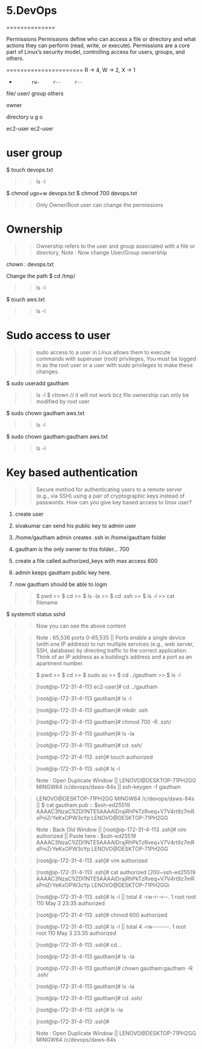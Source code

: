 # 5.DevOps
==============

Permissions
Permissions define who can access a file or directory and what actions they can perform (read, write, or execute). 
Permissions are a core part of Linux’s security model, controlling access for users, groups, and others.

======================
R -> 4,    W -> 2,   X -> 1

-			rw-		r--		r--

file/		user/   group	others

owner

directory     u       g       o

ec2-user   ec2-user

user		   group
======================

$ touch devops.txt
>> ls -l

$ chmod ugo+w devops.txt
$ chmod 700 devops.txt

>> Only Owner/Root user can change the permissions

Ownership
===========
>> Ownership refers to the user and group associated with a file or directory, Note : Now change User/Group ownership 

chown <user>:<group> devops.txt

Change the path
$ cd /tmp/
>> ls -l

$ touch aws.txt
>> ls -l            

Sudo access to user
===================
>> sudo access to a user in Linux allows them to execute commands with superuser (root) privileges,  You must be logged in as the root user or a user with sudo privileges to make these changes.

$ sudo useradd gautham
>> ls -l
$ chown  // it will not work bcz file ownership can only be modified by root user

$ sudo chown gautham aws.txt
>> ls -l

$ sudo chown gautham:gautham aws.txt  
>> ls -l

Key based authentication
========================
>> Secure method for authenticating users to a remote server (e.g., via SSH) using a pair of cryptographic keys instead of passwords.
>> How can you give key based access to linux user?


1. create user
2. sivakumar can send his public key to admin user

3. /home/gautham admin creates .ssh in /home/gautham folder
4. gautham is the only owner to this folder... 700

5. create a file called authorized_keys with max access 600
6. admin keeps gautham public key here.
7. now gautham should be able to login

>> $ pwd  >> $ cd  >> $ ls -la  >> $ cd .ssh  >> $ ls -l  >> cat filename

$ systemctl status sshd
>> Now you can see the above content 

>> Note : 65,536 ports 0-65,535  || Ports enable a single device (with one IP address) to run multiple services (e.g., web server, SSH, database) by directing traffic to the correct application.
Think of an IP address as a building’s address and a port as an apartment number.

>> $ pwd   >> $ cd   >> $ sudo su   >> $ cd ../gautham   >> $ ls -l

>> [root@ip-172-31-4-113 ec2-user]# cd ../gautham

>> [root@ip-172-31-4-113 gautham]# ls -l

>> [root@ip-172-31-4-113 gautham]# mkdir .ssh

>> [root@ip-172-31-4-113 gautham]# chmod 700 -R .ssh/

>> [root@ip-172-31-4-113 gautham]# ls -la

>> [root@ip-172-31-4-113 gautham]# cd .ssh/

>> [root@ip-172-31-4-113 .ssh]# touch authorized

>> [root@ip-172-31-4-113 .ssh]# ls -l

>> Note : Open Duplicate Window  ||  LENOVO@DESKTOP-71PH2GG MINGW64 /c/devops/daws-84s   || ssh-keygen -f gautham

>> LENOVO@DESKTOP-71PH2GG MINGW64 /c/devops/daws-84s   || $ cat gautham.pub  :: $ssh-ed25519 AAAAC3NzaC1lZDI1NTE5AAAAIDrajRhPkTzRveq+V7V4rt9z7mRsPniZrYeKxOPW3cYp LENOVO@DESKTOP-71PH2GG

>> Note : Back Old Window   ||  [root@ip-172-31-4-113 .ssh]# vim authorized   || Paste here : $ssh-ed25519 AAAAC3NzaC1lZDI1NTE5AAAAIDrajRhPkTzRveq+V7V4rt9z7mRsPniZrYeKxOPW3cYp LENOVO@DESKTOP-71PH2GG

>> [root@ip-172-31-4-113 .ssh]# vim authorized

>> [root@ip-172-31-4-113 .ssh]# cat authorized
[200~ssh-ed25519 AAAAC3NzaC1lZDI1NTE5AAAAIDrajRhPkTzRveq+V7V4rt9z7mRsPniZrYeKxOPW3cYp LENOVO@DESKTOP-71PH2GGi

>> [root@ip-172-31-4-113 .ssh]# ls -l   ||  total 4  -rw-r--r--. 1 root root 110 May  3 23:35 authorized

>> [root@ip-172-31-4-113 .ssh]# chmod 600 authorized

>> [root@ip-172-31-4-113 .ssh]# ls -l || total 4 -rw-------. 1 root root 110 May  3 23:35 authorized

>> [root@ip-172-31-4-113 .ssh]# cd ..

>> [root@ip-172-31-4-113 gautham]# ls -la

>> [root@ip-172-31-4-113 gautham]# chown gautham:gautham -R .ssh/

>> [root@ip-172-31-4-113 gautham]# ls -la

>> [root@ip-172-31-4-113 gautham]# cd .ssh/

>> [root@ip-172-31-4-113 .ssh]# ls -la

>> [root@ip-172-31-4-113 .ssh]#

>> Note : Open Duplicate Window  ||  LENOVO@DESKTOP-71PH2GG MINGW64 /c/devops/daws-84s 
































